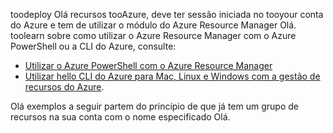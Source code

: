 
toodeploy Olá recursos tooAzure, deve ter sessão iniciada no tooyour conta do Azure e tem de utilizar o módulo do Azure Resource Manager Olá. toolearn sobre como utilizar o Azure Resource Manager com o Azure PowerShell ou a CLI do Azure, consulte:

* [Utilizar o Azure PowerShell com o Azure Resource Manager](../articles/azure-resource-manager/powershell-azure-resource-manager.md)
* [Utilizar hello CLI do Azure para Mac, Linux e Windows com a gestão de recursos do Azure](../articles/azure-resource-manager/xplat-cli-azure-resource-manager.md).

Olá exemplos a seguir partem do princípio de que já tem um grupo de recursos na sua conta com o nome especificado Olá. 

